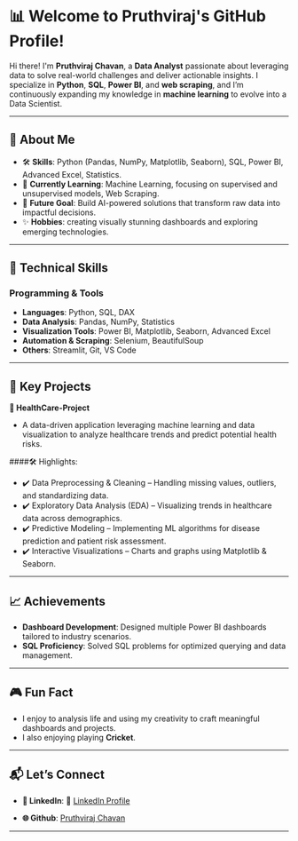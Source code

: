 # 📊 **Welcome to Pruthviraj's GitHub Profile!**

Hi there! I'm **Pruthviraj Chavan**, a **Data Analyst** passionate about leveraging data to solve real-world challenges and deliver actionable insights. I specialize in **Python**, **SQL**, **Power BI**, and **web scraping**, and I’m continuously expanding my knowledge in **machine learning** to evolve into a Data Scientist.

---

## 🌟 **About Me**
- 🛠️ **Skills**: Python (Pandas, NumPy, Matplotlib, Seaborn), SQL, Power BI, Advanced Excel, Statistics.  
- 🌱 **Currently Learning**: Machine Learning, focusing on supervised and unsupervised models, Web Scraping.  
- 🚀 **Future Goal**: Build AI-powered solutions that transform raw data into impactful decisions.  
- ✨ **Hobbies**: creating visually stunning dashboards and exploring emerging technologies.

---

## 🔧 **Technical Skills**

### **Programming & Tools**
- **Languages**: Python, SQL, DAX  
- **Data Analysis**: Pandas, NumPy, Statistics  
- **Visualization Tools**: Power BI, Matplotlib, Seaborn, Advanced Excel  
- **Automation & Scraping**: Selenium, BeautifulSoup  
- **Others**: Streamlit, Git, VS Code  

---

## 📂 **Key Projects**
**🏥 HealthCare-Project**
- A data-driven application leveraging machine learning and data visualization to analyze healthcare trends and predict potential health risks.

####🛠️ Highlights:
- ✔️ Data Preprocessing & Cleaning – Handling missing values, outliers, and standardizing data.
- ✔️ Exploratory Data Analysis (EDA) – Visualizing trends in healthcare data across demographics.
- ✔️ Predictive Modeling – Implementing ML algorithms for disease prediction and patient risk assessment.
- ✔️ Interactive Visualizations – Charts and graphs using Matplotlib & Seaborn.


---

## 📈 **Achievements**
- **Dashboard Development**: Designed multiple Power BI dashboards tailored to industry scenarios.  
- **SQL Proficiency**: Solved  SQL problems for optimized querying and data management.  
  

---

## 🎮 **Fun Fact**  
- I enjoy to analysis life and using my creativity to craft meaningful dashboards and projects.
- I also enjoying playing **Cricket**. 

---

## 📬 **Let’s Connect**
- **💼 LinkedIn**: 
🔗 [LinkedIn Profile](https://www.linkedin.com/in/pruthviraj-chavan-07934928b)

- **🌐 Github**: [Pruthviraj Chavan](https://github.com/Pruthviraj-Chavan-156) 

---
